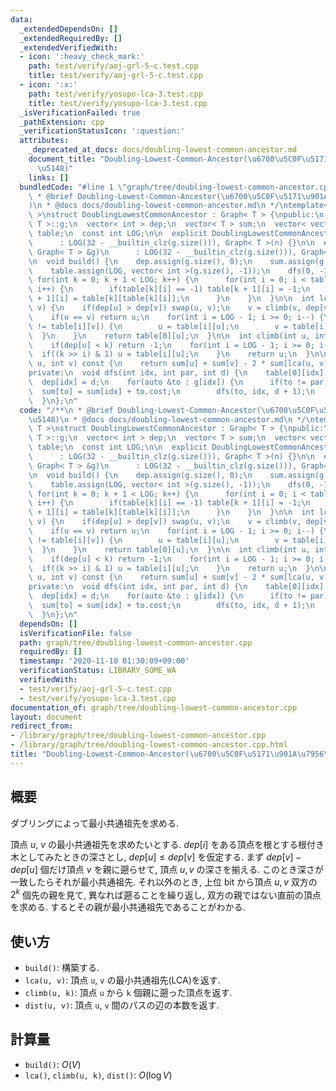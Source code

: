 ```yaml
---
data:
  _extendedDependsOn: []
  _extendedRequiredBy: []
  _extendedVerifiedWith:
  - icon: ':heavy_check_mark:'
    path: test/verify/aoj-grl-5-c.test.cpp
    title: test/verify/aoj-grl-5-c.test.cpp
  - icon: ':x:'
    path: test/verify/yosupo-lca-3.test.cpp
    title: test/verify/yosupo-lca-3.test.cpp
  _isVerificationFailed: true
  _pathExtension: cpp
  _verificationStatusIcon: ':question:'
  attributes:
    _deprecated_at_docs: docs/doubling-lowest-common-ancestor.md
    document_title: "Doubling-Lowest-Common-Ancestor(\u6700\u5C0F\u5171\u901A\u7956\
      \u5148)"
    links: []
  bundledCode: "#line 1 \"graph/tree/doubling-lowest-common-ancestor.cpp\"\n/**\n\
    \ * @brief Doubling-Lowest-Common-Ancestor(\u6700\u5C0F\u5171\u901A\u7956\u5148\
    )\n * @docs docs/doubling-lowest-common-ancestor.md\n */\ntemplate< typename T\
    \ >\nstruct DoublingLowestCommonAncestor : Graph< T > {\npublic:\n  using Graph<\
    \ T >::g;\n  vector< int > dep;\n  vector< T > sum;\n  vector< vector< int > >\
    \ table;\n  const int LOG;\n\n  explicit DoublingLowestCommonAncestor(int n)\n\
    \      : LOG(32 - __builtin_clz(g.size())), Graph< T >(n) {}\n\n  explicit DoublingLowestCommonAncestor(const\
    \ Graph< T > &g)\n      : LOG(32 - __builtin_clz(g.size())), Graph< T >(g) {}\n\
    \n  void build() {\n    dep.assign(g.size(), 0);\n    sum.assign(g.size(), 0);\n\
    \    table.assign(LOG, vector< int >(g.size(), -1));\n    dfs(0, -1, 0);\n   \
    \ for(int k = 0; k + 1 < LOG; k++) {\n      for(int i = 0; i < table[k].size();\
    \ i++) {\n        if(table[k][i] == -1) table[k + 1][i] = -1;\n        else table[k\
    \ + 1][i] = table[k][table[k][i]];\n      }\n    }\n  }\n\n  int lca(int u, int\
    \ v) {\n    if(dep[u] > dep[v]) swap(u, v);\n    v = climb(v, dep[v] - dep[u]);\n\
    \    if(u == v) return u;\n    for(int i = LOG - 1; i >= 0; i--) {\n      if(table[i][u]\
    \ != table[i][v]) {\n        u = table[i][u];\n        v = table[i][v];\n    \
    \  }\n    }\n    return table[0][u];\n  }\n\n  int climb(int u, int k) const {\n\
    \    if(dep[u] < k) return -1;\n    for(int i = LOG - 1; i >= 0; i--) {\n    \
    \  if((k >> i) & 1) u = table[i][u];\n    }\n    return u;\n  }\n\n  T dist(int\
    \ u, int v) const {\n    return sum[u] + sum[v] - 2 * sum[lca(u, v)];\n  }\n\n\
    private:\n  void dfs(int idx, int par, int d) {\n    table[0][idx] = par;\n  \
    \  dep[idx] = d;\n    for(auto &to : g[idx]) {\n      if(to != par) {\n      \
    \  sum[to] = sum[idx] + to.cost;\n        dfs(to, idx, d + 1);\n      }\n    }\n\
    \  }\n};\n"
  code: "/**\n * @brief Doubling-Lowest-Common-Ancestor(\u6700\u5C0F\u5171\u901A\u7956\
    \u5148)\n * @docs docs/doubling-lowest-common-ancestor.md\n */\ntemplate< typename\
    \ T >\nstruct DoublingLowestCommonAncestor : Graph< T > {\npublic:\n  using Graph<\
    \ T >::g;\n  vector< int > dep;\n  vector< T > sum;\n  vector< vector< int > >\
    \ table;\n  const int LOG;\n\n  explicit DoublingLowestCommonAncestor(int n)\n\
    \      : LOG(32 - __builtin_clz(g.size())), Graph< T >(n) {}\n\n  explicit DoublingLowestCommonAncestor(const\
    \ Graph< T > &g)\n      : LOG(32 - __builtin_clz(g.size())), Graph< T >(g) {}\n\
    \n  void build() {\n    dep.assign(g.size(), 0);\n    sum.assign(g.size(), 0);\n\
    \    table.assign(LOG, vector< int >(g.size(), -1));\n    dfs(0, -1, 0);\n   \
    \ for(int k = 0; k + 1 < LOG; k++) {\n      for(int i = 0; i < table[k].size();\
    \ i++) {\n        if(table[k][i] == -1) table[k + 1][i] = -1;\n        else table[k\
    \ + 1][i] = table[k][table[k][i]];\n      }\n    }\n  }\n\n  int lca(int u, int\
    \ v) {\n    if(dep[u] > dep[v]) swap(u, v);\n    v = climb(v, dep[v] - dep[u]);\n\
    \    if(u == v) return u;\n    for(int i = LOG - 1; i >= 0; i--) {\n      if(table[i][u]\
    \ != table[i][v]) {\n        u = table[i][u];\n        v = table[i][v];\n    \
    \  }\n    }\n    return table[0][u];\n  }\n\n  int climb(int u, int k) const {\n\
    \    if(dep[u] < k) return -1;\n    for(int i = LOG - 1; i >= 0; i--) {\n    \
    \  if((k >> i) & 1) u = table[i][u];\n    }\n    return u;\n  }\n\n  T dist(int\
    \ u, int v) const {\n    return sum[u] + sum[v] - 2 * sum[lca(u, v)];\n  }\n\n\
    private:\n  void dfs(int idx, int par, int d) {\n    table[0][idx] = par;\n  \
    \  dep[idx] = d;\n    for(auto &to : g[idx]) {\n      if(to != par) {\n      \
    \  sum[to] = sum[idx] + to.cost;\n        dfs(to, idx, d + 1);\n      }\n    }\n\
    \  }\n};\n"
  dependsOn: []
  isVerificationFile: false
  path: graph/tree/doubling-lowest-common-ancestor.cpp
  requiredBy: []
  timestamp: '2020-11-10 01:30:09+09:00'
  verificationStatus: LIBRARY_SOME_WA
  verifiedWith:
  - test/verify/aoj-grl-5-c.test.cpp
  - test/verify/yosupo-lca-3.test.cpp
documentation_of: graph/tree/doubling-lowest-common-ancestor.cpp
layout: document
redirect_from:
- /library/graph/tree/doubling-lowest-common-ancestor.cpp
- /library/graph/tree/doubling-lowest-common-ancestor.cpp.html
title: "Doubling-Lowest-Common-Ancestor(\u6700\u5C0F\u5171\u901A\u7956\u5148)"
---
```

## 概要
ダブリングによって最小共通祖先を求める.

頂点 $u$, $v$ の最小共通祖先を求めたいとする. $dep[i]$ をある頂点を根とする根付き木としてみたときの深さとし, $dep[u] \leq dep[v]$ を仮定する. まず $dep[v] - dep[u]$ 個だけ頂点 $v$ を親に遡らせて, 頂点 $u, v$ の深さを揃える. このとき深さが一致したらそれが最小共通祖先. それ以外のとき, 上位 bit から頂点 $u, v$ 双方の $2^k$ 個先の親を見て, 異なれば遡ることを繰り返し, 双方の親ではない直前の頂点を求める. するとその親が最小共通祖先であることがわかる.

## 使い方

* `build()`: 構築する.
* `lca(u, v)`: 頂点 `u`, `v` の最小共通祖先(LCA)を返す.
* `climb(u, k)`: 頂点 `u` から `k` 個親に遡った頂点を返す.
* `dist(u, v)`: 頂点 `u`, `v` 間のパスの辺の本数を返す.

## 計算量

* `build()`: $O(V)$
* `lca()`, `climb(u, k)`, `dist()`: $O(\log V)$
